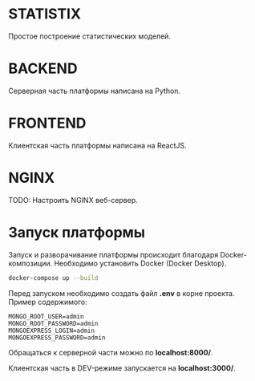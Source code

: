# STATISTIX

Простое построение статистических моделей.

# BACKEND

Серверная часть платформы написана на Python.

# FRONTEND

Клиентская часть платформы написана на ReactJS.

# NGINX

TODO: Настроить NGINX веб-сервер.

# Запуск платформы

Запуск и разворачивание платформы происходит благодаря Docker-композиции.
Необходимо установить Docker (Docker Desktop).

```bash
docker-compose up --build
```

Перед запуском необходимо создать файл **.env** в корне проекта. Пример содержимого:
```
MONGO_ROOT_USER=admin
MONGO_ROOT_PASSWORD=admin
MONGOEXPRESS_LOGIN=admin
MONGOEXPRESS_PASSWORD=admin
```
  
Обращаться к серверной части можно по **localhost:8000/**.

Клиентская часть в DEV-режиме запускается на **localhost:3000/**.
